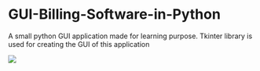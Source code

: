 # GUI-Billing-Software-in-Python
A small python GUI application made for learning purpose. Tkinter library is used for creating the GUI of this application

![](billing.gif)
